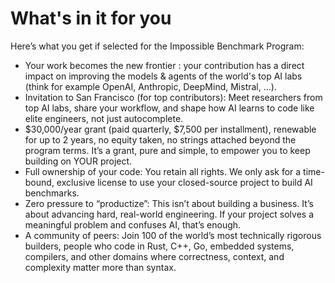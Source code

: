 # What's in it for you

Here’s what you get if selected for the Impossible Benchmark Program:

* Your work becomes the new frontier : your contribution has a direct impact on improving the models & agents of the world's top AI labs (think for example OpenAI, Anthropic, DeepMind, Mistral, ...). &#x20;
* Invitation to San Francisco (for top contributors): Meet researchers from top AI labs, share your workflow, and shape how AI learns to code like elite engineers, not just autocomplete.&#x20;
* $30,000/year grant (paid quarterly, $7,500 per installment), renewable for up to 2 years, no equity taken, no strings attached beyond the program terms. It’s a grant, pure and simple, to empower you to keep building on YOUR project.&#x20;
* Full ownership of your code: You retain all rights. We only ask for a time-bound, exclusive license to use your closed-source project to build AI benchmarks.
* Zero pressure to “productize”: This isn’t about building a business. It’s about advancing hard, real-world engineering. If your project solves a meaningful problem and confuses AI, that’s enough.
* A community of peers: Join 100 of the world’s most technically rigorous builders, people who code in Rust, C++, Go, embedded systems, compilers, and other domains where correctness, context, and complexity matter more than syntax.

